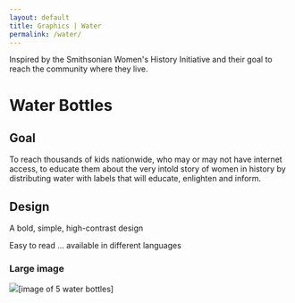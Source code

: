 ```yaml
---
layout: default
title: Graphics | Water
permalink: /water/
---
```


Inspired by the Smithsonian Women's History Initiative and their goal to reach the community where they live.

# [](#header-1)Water Bottles

## [](#header-2)Goal

To reach thousands of kids nationwide, who may or may not have internet access, to educate them about the very intold story of women in history by distributing water with labels that will educate, enlighten and inform.

## [](#header-2)Design

A bold, simple, high-contrast design

Easy to read ... available in different languages

### Large image

![](https://angela-smithers.github.io/il-mio-portfolio/assets/files/5-Water-Bottle-Designs.png)[image of 5 water bottles]
